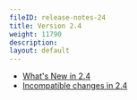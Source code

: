 ```yaml
---
fileID: release-notes-24
title: Version 2.4
weight: 11790
description: 
layout: default
---
```

- [What's New in 2.4](release-notes-new-features24)
- [Incompatible changes in 2.4](release-notes-upgrading-changes24)

